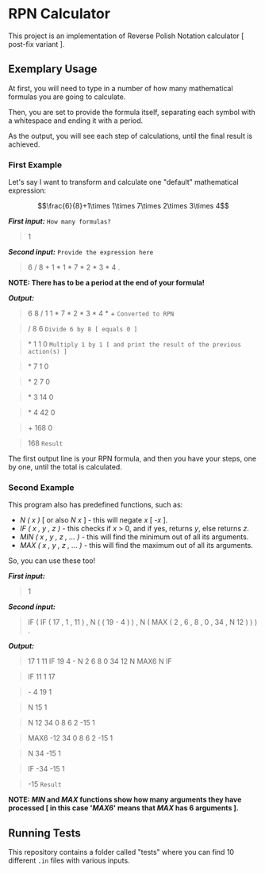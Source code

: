 
# RPN Calculator

This project is an implementation of Reverse Polish Notation calculator [ post-fix variant ].

## Exemplary Usage

At first, you will need to type in a number of how many mathematical formulas you are going to calculate.

Then, you are set to provide the formula itself, separating each symbol with a whitespace and ending it with a period.

As the output, you will see each step of calculations, until the final result is achieved.

### First Example

Let's say I want to transform and calculate one "default" mathematical expression:

$$\frac{6}{8}+1\times 1\times 7\times 2\times 3\times 4$$

_**First input:**_ `How many formulas?`

> 1

_**Second input:**_ `Provide the expression here`

> 6 / 8 + 1 * 1 * 7 * 2 * 3 * 4 .

**NOTE: There has to be a period at the end of your formula!**

_**Output:**_

> 6 8 / 1 1 * 7 * 2 * 3 * 4 * + `Converted to RPN`

> \/  8 6 `Divide 6 by 8 [ equals 0 ] `

> \*  1 1 0 `Multiply 1 by 1 [ and print the result of the previous action(s) ]`

> \*  7 1 0

> \*  2 7 0

> \*  3 14 0

> \*  4 42 0

> \+  168 0

> 168 `Result`

The first output line is your RPN formula, and then you have your steps, one by one, until the total is calculated.

### Second Example

This program also has predefined functions, such as:

- _N ( x )_ [ or also _N x_ ] - this will negate _x_ [ _-x_ ].
- _IF ( x , y , z )_ - this checks if _x_ > 0, and if yes, returns _y_, else returns _z_.
- _MIN ( x , y , z , ... )_ - this will find the minimum out of all its arguments.
- _MAX ( x , y , z , ... )_ - this will find the maximum out of all its arguments.

So, you can use these too!

_**First input:**_

> 1

_**Second input:**_

> IF ( IF ( 17 , 1 , 11 ) , N ( ( 19 - 4 ) ) , N ( MAX ( 2 , 6 , 8 , 0 , 34 , N 12 ) ) ) .

_**Output:**_

> 17 1 11 IF 19 4 - N 2 6 8 0 34 12 N MAX6 N IF

> IF 11 1 17

> \- 4 19 1

> N 15 1

> N 12 34 0 8 6 2 -15 1

> MAX6 -12 34 0 8 6 2 -15 1

> N 34 -15 1

> IF -34 -15 1

> -15 `Result`

**NOTE: _MIN_ and _MAX_ functions show how many arguments they have processed [ in this case '_MAX6_' means that _MAX_ has 6 arguments ].**

## Running Tests

This repository contains a folder called "tests" where you can find 10 different `.in` files with various inputs.
